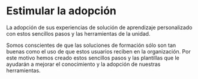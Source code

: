 # <a name="drive-adoption"></a>Estimular la adopción

La adopción de sus experiencias de solución de aprendizaje personalizado con estos sencillos pasos y las herramientas de la unidad. 

Somos conscientes de que las soluciones de formación sólo son tan buenas como el uso de que estos usuarios reciben en la organización.  Por este motivo hemos creado estos sencillos pasos y las plantillas que le ayudarán a mejorar el conocimiento y la adopción de nuestras herramientas.  



